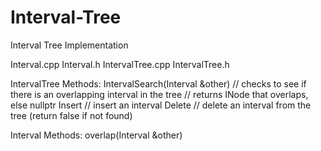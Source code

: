 # Interval-Tree
Interval Tree Implementation

Interval.cpp
Interval.h
IntervalTree.cpp
IntervalTree.h

IntervalTree Methods:
IntervalSearch(Interval &other) 
  // checks to see if there is an overlapping interval in the tree
  // returns INode that overlaps, else nullptr
Insert
  // insert an interval
Delete
  // delete an interval from the tree (return false if not found)

Interval Methods:
overlap(Interval &other)
